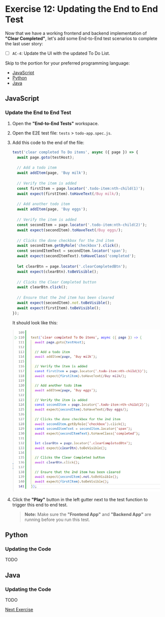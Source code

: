 # Exercise 12: Updating the End to End Test

Now that we have a working frontend and backend implementation of **"Clear Completed"**, let's add some End-to-End test scenarios to complete the last user story:

- [ ] `AC-4`: Update the UI with the updated To Do List.

Skip to the portion for your preferred programming language:

- [JavaScript](#javascript)
- [Python](#python)
- [Java](#java)

## JavaScript

### Update the End to End Test

1. Open the **"End-to-End Tests"** workspace.

2. Open the E2E test file: `tests` > `todo-app.spec.js`.

3. Add this code to the end of the file:

    ```javascript
    test('clear completed To Do items', async ({ page }) => {
      await page.goto(testHost);

      // Add a todo item
      await addItem(page, 'Buy milk');

      // Verify the item is added
      const firstItem = page.locator('.todo-item:nth-child(1)');
      await expect(firstItem).toHaveText(/Buy milk/);

      // Add another todo item
      await addItem(page, 'Buy eggs');

      // Verify the item is added
      const secondItem = page.locator('.todo-item:nth-child(2)');
      await expect(secondItem).toHaveText(/Buy eggs/);

      // Clicks the done checkbox for the 2nd item
      await secondItem.getByRole('checkbox').click();
      const secondItemText = secondItem.locator('span');
      await expect(secondItemText).toHaveClass('completed');

      let clearBtn = page.locator('.clearCompletedBtn'); 
      await expect(clearBtn).toBeVisible();

      // Clicks the Clear Completed button
      await clearBtn.click();

      // Ensure that the 2nd item has been cleared
      await expect(secondItem).not.toBeVisible();
      await expect(firstItem).toBeVisible();
    });
    ```

    It should look like this:

    ![](../images/exercise12/js_e2e1.png)

4. Click the **"Play"** button in the left gutter next to the test function to trigger this end to end test.

    > **Note:** Make sure the **"Frontend App"** and **"Backend App"** are running before you run this test.

## Python

### Updating the Code

TODO

## Java

### Updating the Code

TODO

[Next Exercise](./exercise13.md)
